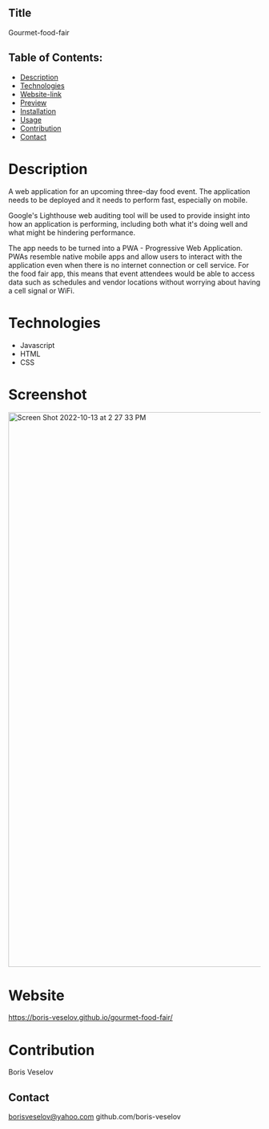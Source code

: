 ## Title

Gourmet-food-fair

## Table of Contents:

* [Description](#description)
* [Technologies](#technologies)
* [Website-link](#website-link)
* [Preview](#preview)
* [Installation](#installation)
* [Usage](#usage)
* [Contribution](#contribution)
* [Contact](#contact)

# Description

A web application for an upcoming three-day food event. The application needs to be deployed and it needs to perform fast, especially on mobile. 

Google's Lighthouse web auditing tool will be used to provide insight into how an application is performing, including both what it's doing well and what might be hindering performance.

The app needs to be turned into a PWA - Progressive Web Application. PWAs resemble native mobile apps and allow users to interact with the application even when there is no internet connection or cell service. For the food fair app, this means that event attendees would be able to access data such as schedules and vendor locations without worrying about having a cell signal or WiFi.

# Technologies

* Javascript
* HTML
* CSS

# Screenshot
<img width="1107" alt="Screen Shot 2022-10-13 at 2 27 33 PM" src="https://user-images.githubusercontent.com/96749114/195677728-ebe9f62b-e569-4977-913c-93462ff64084.png">

# Website

https://boris-veselov.github.io/gourmet-food-fair/

# Contribution

Boris Veselov

## Contact

borisveselov@yahoo.com
github.com/boris-veselov
